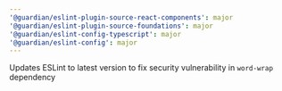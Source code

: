 ```yaml
---
'@guardian/eslint-plugin-source-react-components': major
'@guardian/eslint-plugin-source-foundations': major
'@guardian/eslint-config-typescript': major
'@guardian/eslint-config': major
---
```


Updates ESLint to latest version to fix security vulnerability in `word-wrap` dependency
